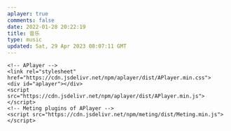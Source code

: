 ```yaml
---
aplayer: true
comments: false
date: 2022-01-28 20:22:19
title: 音乐
type: music
updated: Sat, 29 Apr 2023 08:07:11 GMT
---
```

```
<!-- APlayer -->
<link rel="stylesheet" href="https://cdn.jsdelivr.net/npm/aplayer/dist/APlayer.min.css">
<div id="aplayer"></div>
<script src="https://cdn.jsdelivr.net/npm/aplayer/dist/APlayer.min.js"></script>
<!-- Meting plugins of APlayer -->
<script src="https://cdn.jsdelivr.net/npm/meting/dist/Meting.min.js"></script>
```

**<meting-js server="netease" type="playlist" id="60198">**</meting-js>
